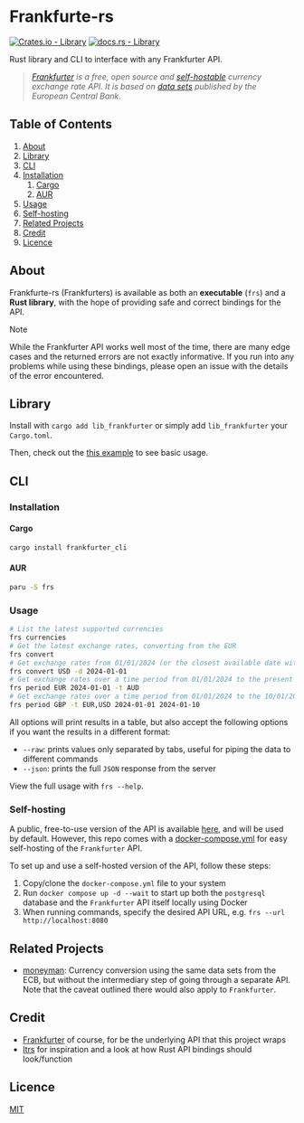 # Frankfurte-rs

[![Crates.io - Library](https://img.shields.io/crates/v/lib_frankfurter)](https://crates.io/crates/lib_frankfurter)
[![docs.rs - Library](https://img.shields.io/docsrs/languagetool-rust)](https://docs.rs/lib_frankfurter)

Rust library and CLI to interface with any Frankfurter API.
> *[Frankfurter](https://github.com/hakanensari/frankfurter) is a free, open source and [self-hostable](https://hub.docker.com/r/hakanensari/frankfurter) currency exchange rate API.
> It is based on [data sets](https://www.ecb.europa.eu/stats/policy_and_exchange_rates/euro_reference_exchange_rates/html/index.en.html) published by the European Central Bank.*

## Table of Contents

1. [About](#about)
2. [Library](#library)
3. [CLI](#cli)
1. [Installation](#installation)
    1. [Cargo](#cargo)
    2. [AUR](#aur)
2. [Usage](#usage)
3. [Self-hosting](#self-hosting)
4. [Related Projects](#related-projects)
5. [Credit](#credit)
6. [Licence](#licence)

## About

Frankfurte-rs (Frankfurters) is available as both an **executable** (`frs`) and a **Rust library**,
with the hope of providing safe and correct bindings for the API.

> [!NOTE]
> While the Frankfurter API works well most of the time, there are many edge cases and the returned
> errors are not exactly informative. If you run into any problems while using these bindings, please open
> an issue with the details of the error encountered.

## Library

Install with `cargo add lib_frankfurter` or simply add `lib_frankfurter` your `Cargo.toml`.

Then, check out the [this example](./lib/examples/basic.rs) to see basic usage.

## CLI

### Installation

#### Cargo

```bash
cargo install frankfurter_cli
```

#### AUR

```bash
paru -S frs
```

### Usage

```bash
# List the latest supported currencies
frs currencies
# Get the latest exchange rates, converting from the EUR
frs convert
# Get exchange rates from 01/01/2024 (or the closest available date with data), converting from the USD to PHP and NOK
frs convert USD -d 2024-01-01
# Get exchange rates over a time period from 01/01/2024 to the present date, converting from EUR to AUD
frs period EUR 2024-01-01 -t AUD
# Get exchange rates over a time period from 01/01/2024 to the 10/01/2024, converting from GBP to EUR and USD
frs period GBP -t EUR,USD 2024-01-01 2024-01-10
```

All options will print results in a table, but also accept the following options if you want the results in a different format:

- `--raw`: prints values only separated by tabs, useful for piping the data to different commands
- `--json`: prints the full `JSON` response from the server

View the full usage with `frs --help`.

### Self-hosting

A public, free-to-use version of the API is available [here](https://api.frankfurter.app/), and will be used by default. However, this repo comes with a [docker-compose.yml](./docker-compose.yml) for easy self-hosting of the `Frankfurter` API.

To set up and use a self-hosted version of the API, follow these steps:
1. Copy/clone the `docker-compose.yml` file to your system
2. Run `docker compose up -d --wait` to start up both the `postgresql` database and the `Frankfurter` API itself locally using Docker
3. When running commands, specify the desired API URL, e.g. `frs --url http://localhost:8080`

## Related Projects

- [moneyman](https://github.com/sekunho/moneyman): Currency conversion using the same data sets from the ECB, but without the intermediary step of going through a separate API. Note that the caveat outlined there would also apply to `Frankfurter`.

## Credit

- [Frankfurter](https://github.com/hakanensari/frankfurter) of course, for be the underlying API that this project wraps
- [ltrs](https://github.com/jeertmans/languagetool-rust) for inspiration and a look at how Rust API bindings should look/function

## Licence  

[MIT](./LICENSE)
